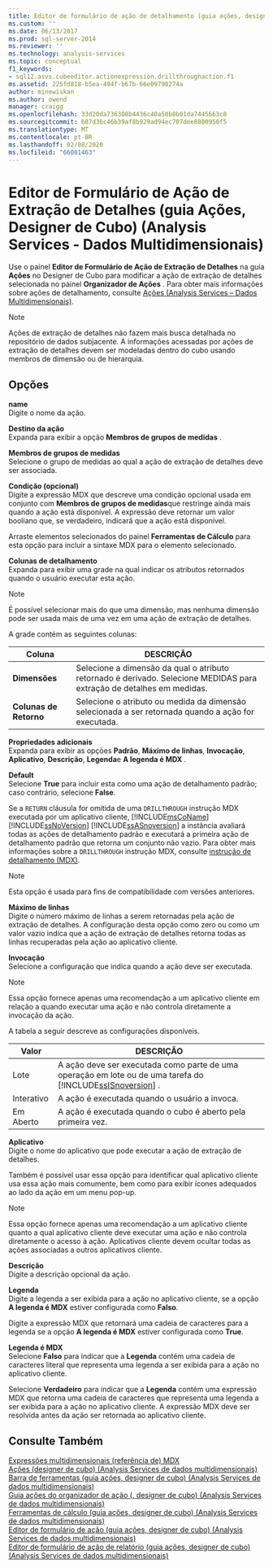 ```yaml
---
title: Editor de formulário de ação de detalhamento (guia ações, designer de cubo) (Analysis Services-dados multidimensionais) | Microsoft Docs
ms.custom: ''
ms.date: 06/13/2017
ms.prod: sql-server-2014
ms.reviewer: ''
ms.technology: analysis-services
ms.topic: conceptual
f1_keywords:
- sql12.asvs.cubeeditor.actionexpression.drillthroughaction.f1
ms.assetid: 225fd818-b5ea-494f-b67b-66e09798274a
author: minewiskan
ms.author: owend
manager: craigg
ms.openlocfilehash: 33d20da736308b4436c40a50b8b01da7445663c8
ms.sourcegitcommit: b87d36c46b39af8b929ad94ec707dee8800950f5
ms.translationtype: MT
ms.contentlocale: pt-BR
ms.lasthandoff: 02/08/2020
ms.locfileid: "66081463"
---
```

# <a name="drillthrough-action-form-editor-actions-tab-cube-designer-analysis-services---multidimensional-data"></a>Editor de Formulário de Ação de Extração de Detalhes (guia Ações, Designer de Cubo) (Analysis Services - Dados Multidimensionais)
  Use o painel **Editor de Formulário de Ação de Extração de Detalhes** na guia **Ações** no Designer de Cubo para modificar a ação de extração de detalhes selecionada no painel **Organizador de Ações** . Para obter mais informações sobre ações de detalhamento, consulte [Ações &#40;Analysis Services – Dados Multidimensionais&#41;](multidimensional-models/actions-analysis-services-multidimensional-data.md).  
  
> [!NOTE]  
>  Ações de extração de detalhes não fazem mais busca detalhada no repositório de dados subjacente. A informações acessadas por ações de extração de detalhes devem ser modeladas dentro do cubo usando membros de dimensão ou de hierarquia.  
  
## <a name="options"></a>Opções  
 **name**  
 Digite o nome da ação.  
  
 **Destino da ação**  
 Expanda para exibir a opção **Membros de grupos de medidas** .  
  
 **Membros de grupos de medidas**  
 Selecione o grupo de medidas ao qual a ação de extração de detalhes deve ser associada.  
  
 **Condição (opcional)**  
 Digite a expressão MDX que descreve uma condição opcional usada em conjunto com **Membros de grupos de medidas**que restringe ainda mais quando a ação está disponível. A expressão deve retornar um valor booliano que, se verdadeiro, indicará que a ação está disponível.  
  
 Arraste elementos selecionados do painel **Ferramentas de Cálculo** para esta opção para incluir a sintaxe MDX para o elemento selecionado.  
  
 **Colunas de detalhamento**  
 Expanda para exibir uma grade na qual indicar os atributos retornados quando o usuário executar esta ação.  
  
> [!NOTE]  
>  É possível selecionar mais do que uma dimensão, mas nenhuma dimensão pode ser usada mais de uma vez em uma ação de extração de detalhes.  
  
 A grade contém as seguintes colunas:  
  
|Coluna|DESCRIÇÃO|  
|------------|-----------------|  
|**Dimensões**|Selecione a dimensão da qual o atributo retornado é derivado. Selecione MEDIDAS para extração de detalhes em medidas.|  
|**Colunas de Retorno**|Selecione o atributo ou medida da dimensão selecionada a ser retornada quando a ação for executada.|  
  
 **Propriedades adicionais**  
 Expanda para exibir as opções **Padrão**, **Máximo de linhas**, **Invocação**, **Aplicativo**, **Descrição**, **Legenda**e **A legenda é MDX** .  
  
 **Default**  
 Selecione **True** para incluir esta como uma ação de detalhamento padrão; caso contrário, selecione **False**.  
  
 Se a `RETURN` cláusula for omitida de uma `DRILLTHROUGH` instrução MDX executada por um aplicativo cliente, [!INCLUDE[msCoName](../includes/msconame-md.md)] [!INCLUDE[ssNoVersion](../includes/ssnoversion-md.md)] [!INCLUDE[ssASnoversion](../includes/ssasnoversion-md.md)] a instância avaliará todas as ações de detalhamento padrão e executará a primeira ação de detalhamento padrão que retorna um conjunto não vazio. Para obter mais informações sobre a `DRILLTHROUGH` instrução MDX, consulte [instrução de detalhamento &#40;MDX&#41;](/sql/mdx/mdx-data-manipulation-drillthrough).  
  
> [!NOTE]  
>  Esta opção é usada para fins de compatibilidade com versões anteriores.  
  
 **Máximo de linhas**  
 Digite o número máximo de linhas a serem retornadas pela ação de extração de detalhes. A configuração desta opção como zero ou como um valor vazio indica que a ação de extração de detalhes retorna todas as linhas recuperadas pela ação ao aplicativo cliente.  
  
 **Invocação**  
 Selecione a configuração que indica quando a ação deve ser executada.  
  
> [!NOTE]  
>  Essa opção fornece apenas uma recomendação a um aplicativo cliente em relação a quando executar uma ação e não controla diretamente a invocação da ação.  
  
 A tabela a seguir descreve as configurações disponíveis.  
  
|Valor|DESCRIÇÃO|  
|-----------|-----------------|  
|Lote|A ação deve ser executada como parte de uma operação em lote ou de uma tarefa do [!INCLUDE[ssISnoversion](../includes/ssisnoversion-md.md)] .|  
|Interativo|A ação é executada quando o usuário a invoca.|  
|Em Aberto|A ação é executada quando o cubo é aberto pela primeira vez.|  
  
 **Aplicativo**  
 Digite o nome do aplicativo que pode executar a ação de extração de detalhes.  
  
 Também é possível usar essa opção para identificar qual aplicativo cliente usa essa ação mais comumente, bem como para exibir ícones adequados ao lado da ação em um menu pop-up.  
  
> [!NOTE]  
>  Essa opção fornece apenas uma recomendação a um aplicativo cliente quanto a qual aplicativo cliente deve executar uma ação e não controla diretamente o acesso à ação. Aplicativos cliente devem ocultar todas as ações associadas a outros aplicativos cliente.  
  
 **Descrição**  
 Digite a descrição opcional da ação.  
  
 **Legenda**  
 Digite a legenda a ser exibida para a ação no aplicativo cliente, se a opção **A legenda é MDX** estiver configurada como **Falso**.  
  
 Digite a expressão MDX que retornará uma cadeia de caracteres para a legenda se a opção **A legenda é MDX** estiver configurada como **True**.  
  
 **Legenda é MDX**  
 Selecione **Falso** para indicar que a **Legenda** contém uma cadeia de caracteres literal que representa uma legenda a ser exibida para a ação no aplicativo cliente.  
  
 Selecione **Verdadeiro** para indicar que a **Legenda** contém uma expressão MDX que retorna uma cadeia de caracteres que representa uma legenda a ser exibida para a ação no aplicativo cliente. A expressão MDX deve ser resolvida antes da ação ser retornada ao aplicativo cliente.  
  
## <a name="see-also"></a>Consulte Também  
 [Expressões multidimensionais &#40;referência de&#41; MDX](/sql/mdx/multidimensional-expressions-mdx-reference)   
 [Ações &#40;designer de cubo&#41; &#40;Analysis Services de dados multidimensionais&#41;](actions-cube-designer-analysis-services-multidimensional-data.md)   
 [Barra de ferramentas &#40;guia ações, designer de cubo&#41; &#40;Analysis Services de dados multidimensionais&#41;](toolbar-actions-tab-cube-designer-analysis-services-multidimensional-data.md)   
 [Guia ações do organizador de ação &#40;, designer de cubo&#41; &#40;Analysis Services de dados multidimensionais&#41;](action-organizer-cube-designer-analysis-services-multidimensional-data.md)   
 [Ferramentas de cálculo &#40;guia ações, designer de cubo&#41; &#40;Analysis Services de dados multidimensionais&#41;](calculation-tools-actions-cube-designer-analysis-services-multidimensional-data.md)   
 [Editor de formulário de ação &#40;guia ações, designer de cubo&#41; &#40;Analysis Services de dados multidimensionais&#41;](action-form-editor-cube-designer-analysis-services-multidimensional-data.md)   
 [Editor de formulário de ação de relatório &#40;guia ações, designer de cubo&#41; &#40;Analysis Services de dados multidimensionais&#41;](report-action-form-editor-cube-designer-analysis-services-multidimensional-data.md)  
  
  
